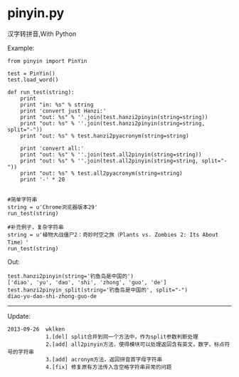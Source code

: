 pinyin.py
=========

汉字转拼音,With Python

Example:

    from pinyin import PinYin

    test = PinYin()
    test.load_word()

    def run_test(string):
        print
        print "in: %s" % string
        print 'convert just Hanzi:'
        print "out: %s" % ''.join(test.hanzi2pinyin(string=string))
        print "out: %s" % ''.join(test.hanzi2pinyin(string=string, split="-"))
        print "out: %s" % test.hanzi2pyacronym(string=string)

        print 'convert all:'
        print "out: %s" % ''.join(test.all2pinyin(string=string))
        print "out: %s" % ''.join(test.all2pinyin(string=string, split="-"))
        print "out: %s" % test.all2pyacronym(string=string)
        print '-' * 20


    #简单字符串
    string = u'Chrome浏览器版本29'
    run_test(string)

    #补充例子，复杂字符串
    string = u'植物大战僵尸2：奇妙时空之旅（Plants vs. Zombies 2: Its About Time）'
    run_test(string)


Out:

    test.hanzi2pinyin(string='钓鱼岛是中国的')
    ['diao', 'yu', 'dao', 'shi', 'zhong', 'guo', 'de']
    test.hanzi2pinyin_split(string='钓鱼岛是中国的', split="-")
    diao-yu-dao-shi-zhong-guo-de

-------

Update:

    2013-09-26  wklken
                1.[del] split合并到同一个方法中，作为split参数判断处理
                2.[add] all2pinyin方法，使得模块可以处理返回含有英文，数字，标点符号的字符串
                3.[add] acronym方法，返回拼音首字母字符串
                4.[fix] 修复原有方法传入含空格字符串异常的问题
